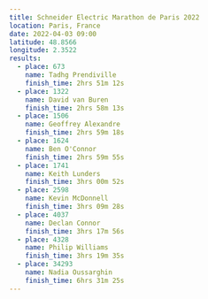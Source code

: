 ```yaml
---
title: Schneider Electric Marathon de Paris 2022
location: Paris, France
date: 2022-04-03 09:00
latitude: 48.8566
longitude: 2.3522
results:
  - place: 673
    name: Tadhg Prendiville
    finish_time: 2hrs 51m 12s
  - place: 1322
    name: David van Buren
    finish_time: 2hrs 58m 13s
  - place: 1506
    name: Geoffrey Alexandre
    finish_time: 2hrs 59m 18s
  - place: 1624
    name: Ben O'Connor
    finish_time: 2hrs 59m 55s
  - place: 1741
    name: Keith Lunders
    finish_time: 3hrs 00m 52s
  - place: 2598
    name: Kevin McDonnell
    finish_time: 3hrs 09m 28s
  - place: 4037
    name: Declan Connor
    finish_time: 3hrs 17m 56s
  - place: 4328
    name: Philip Williams
    finish_time: 3hrs 19m 35s
  - place: 34293
    name: Nadia Oussarghin
    finish_time: 6hrs 31m 25s
---
```

